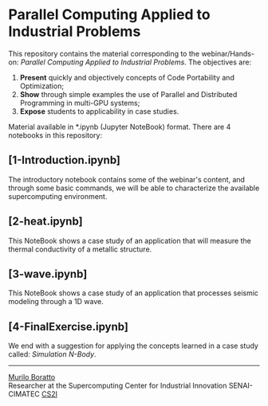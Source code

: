 # Parallel Computing Applied to Industrial Problems

This repository contains the material corresponding to the webinar/Hands-on: _Parallel Computing Applied to Industrial Problems_. The objectives are:

1. **Present** quickly and objectively concepts of Code Portability and Optimization;
2. **Show** through simple examples the use of Parallel and Distributed Programming in multi-GPU systems;
3. **Expose** students to applicability in case studies.

Material available in \*.ipynb (Jupyter NoteBook) format. There are 4 notebooks in this repository:

## [1-Introduction.ipynb]
The introductory notebook contains some of the webinar's content, and through some basic commands, we will be able to characterize the available supercomputing environment.

## [2-heat.ipynb]
This NoteBook shows a case study of an application that will measure the thermal conductivity of a metallic structure.

## [3-wave.ipynb]
This NoteBook shows a case study of an application that processes seismic modeling through a 1D wave.

## [4-FinalExercise.ipynb]
We end with a suggestion for applying the concepts learned in a case study called: _Simulation N-Body_.

---

[Murilo Boratto](http://lattes.cnpq.br/9222855062709254) <br/>
Researcher at the Supercomputing Center for Industrial Innovation SENAI-CIMATEC [CS2I](http://www.senaicimatec.com.br/) <br/>
